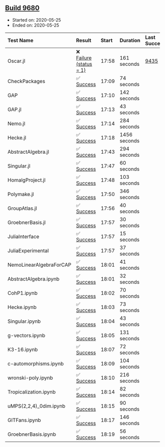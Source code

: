 ## [Build 9680](https://oscarci.mathematik.uni-kl.de/job/oscar/9680/)

* Started on: 2020-05-25
* Ended on: 2020-05-25

| Test Name    | Result | Start | Duration | Last Success | First Failure |
|:-------------|:-------|:------|:---------|:-------------|:--------------|
| Oscar.jl | ❌ [Failure (status = 1)](https://oscarci.mathematik.uni-kl.de/job/oscar/9680/artifact/logs/build-9680/Oscar.jl.log) | 17:58 | 161 seconds | [9435](https://oscarci.mathematik.uni-kl.de/job/oscar/9435/) | [9436](https://oscarci.mathematik.uni-kl.de/job/oscar/9436/) |
| CheckPackages | ✅ [Success](https://oscarci.mathematik.uni-kl.de/job/oscar/9680/artifact/logs/build-9680/CheckPackages.log) | 17:09 | 74 seconds |  |  |
| GAP | ✅ [Success](https://oscarci.mathematik.uni-kl.de/job/oscar/9680/artifact/logs/build-9680/GAP.log) | 17:10 | 142 seconds |  |  |
| GAP.jl | ✅ [Success](https://oscarci.mathematik.uni-kl.de/job/oscar/9680/artifact/logs/build-9680/GAP.jl.log) | 17:13 | 43 seconds |  |  |
| Nemo.jl | ✅ [Success](https://oscarci.mathematik.uni-kl.de/job/oscar/9680/artifact/logs/build-9680/Nemo.jl.log) | 17:14 | 284 seconds |  |  |
| Hecke.jl | ✅ [Success](https://oscarci.mathematik.uni-kl.de/job/oscar/9680/artifact/logs/build-9680/Hecke.jl.log) | 17:18 | 1456 seconds |  |  |
| AbstractAlgebra.jl | ✅ [Success](https://oscarci.mathematik.uni-kl.de/job/oscar/9680/artifact/logs/build-9680/AbstractAlgebra.jl.log) | 17:43 | 294 seconds |  |  |
| Singular.jl | ✅ [Success](https://oscarci.mathematik.uni-kl.de/job/oscar/9680/artifact/logs/build-9680/Singular.jl.log) | 17:47 | 60 seconds |  |  |
| HomalgProject.jl | ✅ [Success](https://oscarci.mathematik.uni-kl.de/job/oscar/9680/artifact/logs/build-9680/HomalgProject.jl.log) | 17:48 | 103 seconds |  |  |
| Polymake.jl | ✅ [Success](https://oscarci.mathematik.uni-kl.de/job/oscar/9680/artifact/logs/build-9680/Polymake.jl.log) | 17:50 | 346 seconds |  |  |
| GroupAtlas.jl | ✅ [Success](https://oscarci.mathematik.uni-kl.de/job/oscar/9680/artifact/logs/build-9680/GroupAtlas.jl.log) | 17:56 | 40 seconds |  |  |
| GroebnerBasis.jl | ✅ [Success](https://oscarci.mathematik.uni-kl.de/job/oscar/9680/artifact/logs/build-9680/GroebnerBasis.jl.log) | 17:57 | 30 seconds |  |  |
| JuliaInterface | ✅ [Success](https://oscarci.mathematik.uni-kl.de/job/oscar/9680/artifact/logs/build-9680/JuliaInterface.log) | 17:57 | 15 seconds |  |  |
| JuliaExperimental | ✅ [Success](https://oscarci.mathematik.uni-kl.de/job/oscar/9680/artifact/logs/build-9680/JuliaExperimental.log) | 17:57 | 37 seconds |  |  |
| NemoLinearAlgebraForCAP | ✅ [Success](https://oscarci.mathematik.uni-kl.de/job/oscar/9680/artifact/logs/build-9680/NemoLinearAlgebraForCAP.log) | 18:01 | 41 seconds |  |  |
| AbstractAlgebra.ipynb | ✅ [Success](https://oscarci.mathematik.uni-kl.de/job/oscar/9680/artifact/logs/build-9680/AbstractAlgebra.ipynb.log) | 18:01 | 32 seconds |  |  |
| CohP1.ipynb | ✅ [Success](https://oscarci.mathematik.uni-kl.de/job/oscar/9680/artifact/logs/build-9680/CohP1.ipynb.log) | 18:02 | 70 seconds |  |  |
| Hecke.ipynb | ✅ [Success](https://oscarci.mathematik.uni-kl.de/job/oscar/9680/artifact/logs/build-9680/Hecke.ipynb.log) | 18:03 | 73 seconds |  |  |
| Singular.ipynb | ✅ [Success](https://oscarci.mathematik.uni-kl.de/job/oscar/9680/artifact/logs/build-9680/Singular.ipynb.log) | 18:04 | 43 seconds |  |  |
| g-vectors.ipynb | ✅ [Success](https://oscarci.mathematik.uni-kl.de/job/oscar/9680/artifact/logs/build-9680/g-vectors.ipynb.log) | 18:05 | 131 seconds |  |  |
| K3-16.ipynb | ✅ [Success](https://oscarci.mathematik.uni-kl.de/job/oscar/9680/artifact/logs/build-9680/K3-16.ipynb.log) | 18:07 | 72 seconds |  |  |
| c-automorphisms.ipynb | ✅ [Success](https://oscarci.mathematik.uni-kl.de/job/oscar/9680/artifact/logs/build-9680/c-automorphisms.ipynb.log) | 18:09 | 104 seconds |  |  |
| wronski-poly.ipynb | ✅ [Success](https://oscarci.mathematik.uni-kl.de/job/oscar/9680/artifact/logs/build-9680/wronski-poly.ipynb.log) | 18:10 | 216 seconds |  |  |
| Tropicalization.ipynb | ✅ [Success](https://oscarci.mathematik.uni-kl.de/job/oscar/9680/artifact/logs/build-9680/Tropicalization.ipynb.log) | 18:14 | 82 seconds |  |  |
| uMPS(2,2,4)_0dim.ipynb | ✅ [Success](https://oscarci.mathematik.uni-kl.de/job/oscar/9680/artifact/logs/build-9680/uMPS-2-2-4-_0dim.ipynb.log) | 18:15 | 90 seconds |  |  |
| GITFans.ipynb | ✅ [Success](https://oscarci.mathematik.uni-kl.de/job/oscar/9680/artifact/logs/build-9680/GITFans.ipynb.log) | 18:17 | 146 seconds |  |  |
| GroebnerBasis.ipynb | ✅ [Success](https://oscarci.mathematik.uni-kl.de/job/oscar/9680/artifact/logs/build-9680/GroebnerBasis.ipynb.log) | 18:19 | 56 seconds |  |  |
